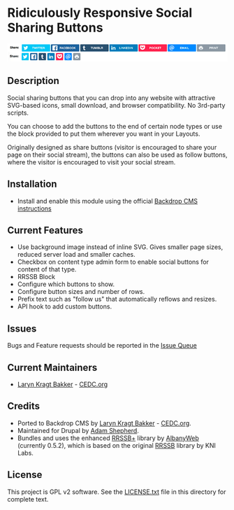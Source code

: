 # Ridiculously Responsive Social Sharing Buttons

![RRSSB](https://github.com/backdrop-contrib/rrssb/blob/1.x-2.x/images/rrssb.png "RRSSB examples")

## Description

Social sharing buttons that you can drop into any website with attractive
SVG-based icons, small download, and browser compatibility. No 3rd-party scripts.

You can choose to add the buttons to the end of certain node types or use the
block provided to put them wherever you want in your Layouts.

Originally designed as share buttons (visitor is encouraged to share your page
on their social stream), the buttons can also be used as follow buttons,
where the visitor is encouraged to visit your social stream.

## Installation

- Install and enable this module using the official
  [Backdrop CMS instructions](https://backdropcms.org/guide/modules)

## Current Features

- Use background image instead of inline SVG.  Gives smaller page sizes,
  reduced server load and smaller caches.
- Checkbox on content type admin form to enable social buttons for content of that type.
- RRSSB Block
- Configure which buttons to show.
- Configure button sizes and number of rows.
- Prefix text such as "follow us" that automatically reflows and resizes.
- API hook to add custom buttons.

## Issues

Bugs and Feature requests should be reported in the
[Issue Queue](https://github.com/backdrop-contrib/rrssb/issues)

## Current Maintainers

- [Laryn Kragt Bakker](https://github.com/laryn) - [CEDC.org](https://cedc.org)

## Credits

- Ported to Backdrop CMS by [Laryn Kragt Bakker](https://github.com/laryn) - [CEDC.org](https://cedc.org).
- Maintained for Drupal by [Adam Shepherd](https://www.drupal.org/u/adamps).
- Bundles and uses the enhanced [RRSSB+](https://github.com/AdamPS/rrssb-plus)
library by [AlbanyWeb](https://www.albanyweb.co.uk/) (currently 0.5.2), which is
based on the original [RRSSB](https://github.com/kni-labs/rrssb) library by KNI Labs.

## License

This project is GPL v2 software. See the [LICENSE.txt](https://github.com/backdrop-contrib/rrssb/blob/1.x-2.x/LICENSE.txt)
file in this directory for complete text.

